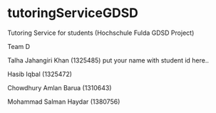 # tutoringServiceGDSD
Tutoring Service for students (Hochschule Fulda GDSD Project)


Team D

Talha Jahangiri Khan (1325485)
put your name with student id here..

Hasib Iqbal (1325472)

Chowdhury Amlan Barua (1310643)


Mohammad Salman Haydar (1380756)
